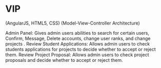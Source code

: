 # VIP

(AngularJS, HTML5, CSS) 
(Model-View-Controller Architecture)

Admin Panel: Gives admin users abilities to search for certain users, Confirm, Message, Delete accounts, change user ranks, and change projects .
Review Student Applications: Allows admin users to check students applications for projects to decide whether to accept or reject them.
Review Project Proposal: Allows admin users to check project proposals and decide whether to accept or reject them.
